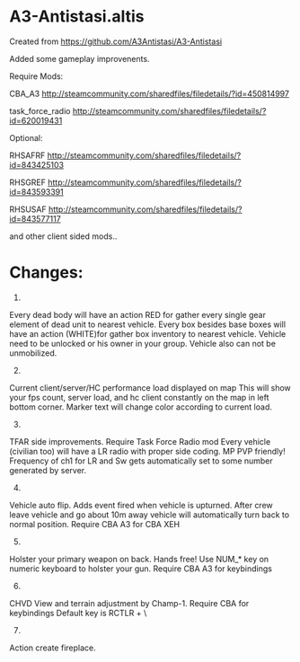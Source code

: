 # A3-Antistasi.altis
Created from https://github.com/A3Antistasi/A3-Antistasi

Added some gameplay improvenents.

Require Mods:

CBA_A3 http://steamcommunity.com/sharedfiles/filedetails/?id=450814997

task_force_radio http://steamcommunity.com/sharedfiles/filedetails/?id=620019431

Optional:

RHSAFRF http://steamcommunity.com/sharedfiles/filedetails/?id=843425103

RHSGREF http://steamcommunity.com/sharedfiles/filedetails/?id=843593391

RHSUSAF http://steamcommunity.com/sharedfiles/filedetails/?id=843577117

and other client sided mods..

# Changes:

1.
Every dead body will have an action RED for gather every single gear element of dead unit to nearest vehicle.
Every box besides base boxes will have an action (WHITE)for gather box inventory to nearest vehicle.
Vehicle need to be unlocked or his owner in your group. Vehicle also can not be unmobilized.

2.
Current client/server/HC performance load displayed on map
This will show your fps count, server load, and hc client constantly on the map in left bottom corner.
Marker text will change color according to current load.

3.
TFAR side improvements. Require Task Force Radio mod
Every vehicle (civilian too) will have a LR radio with proper side coding. MP PVP friendly!
Frequency of ch1 for LR and Sw gets automatically set to some number generated by server.

4.
Vehicle auto flip.
Adds event fired when vehicle is upturned.
After crew leave vehicle and go about 10m away vehicle will automatically turn back to normal position.
Require CBA A3 for CBA XEH

5.
Holster your primary weapon on back. Hands free!
Use NUM_* key on numeric keyboard to holster your gun.
Require CBA A3 for keybindings

6.
CHVD View and terrain adjustment by Champ-1.
Require CBA for keybindings
Default key is RCTLR + \

7.
Action create fireplace.
